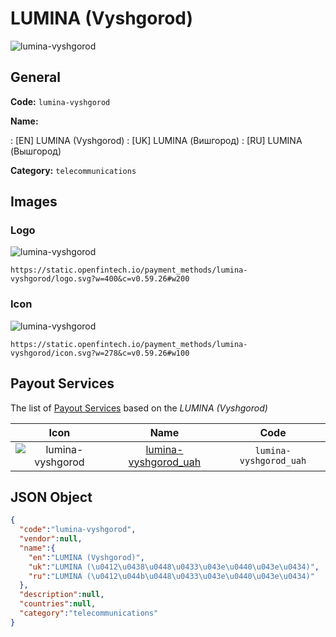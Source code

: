 
# LUMINA (Vyshgorod) 
![lumina-vyshgorod](https://static.openfintech.io/payment_methods/lumina-vyshgorod/logo.svg?w=400&c=v0.59.26#w200)  

## General 
**Code:** `lumina-vyshgorod` 
 
**Name:** 
 
:	[EN] LUMINA (Vyshgorod) 
:	[UK] LUMINA (Вишгород) 
:	[RU] LUMINA (Вышгород) 
 
**Category:** `telecommunications` 
 

## Images 

### Logo 
![lumina-vyshgorod](https://static.openfintech.io/payment_methods/lumina-vyshgorod/logo.svg?w=400&c=v0.59.26#w200)  

```
https://static.openfintech.io/payment_methods/lumina-vyshgorod/logo.svg?w=400&c=v0.59.26#w200
```  

### Icon 
![lumina-vyshgorod](https://static.openfintech.io/payment_methods/lumina-vyshgorod/icon.svg?w=278&c=v0.59.26#w100)  

```
https://static.openfintech.io/payment_methods/lumina-vyshgorod/icon.svg?w=278&c=v0.59.26#w100
```  

## Payout Services 
 
The list of [Payout Services](/payout-services/) based on the _LUMINA (Vyshgorod)_ 

|Icon|Name|Code| 
|:---:|:---:|:---:| 
|![lumina-vyshgorod](https://static.openfintech.io/payout_methods/lumina-vyshgorod/icon.png?w=278&c=v0.59.26#w40) |[lumina-vyshgorod_uah](/payout-services/lumina-vyshgorod_uah/)|`lumina-vyshgorod_uah`| 
 

## JSON Object 

```json
{
  "code":"lumina-vyshgorod",
  "vendor":null,
  "name":{
    "en":"LUMINA (Vyshgorod)",
    "uk":"LUMINA (\u0412\u0438\u0448\u0433\u043e\u0440\u043e\u0434)",
    "ru":"LUMINA (\u0412\u044b\u0448\u0433\u043e\u0440\u043e\u0434)"
  },
  "description":null,
  "countries":null,
  "category":"telecommunications"
}
```  
